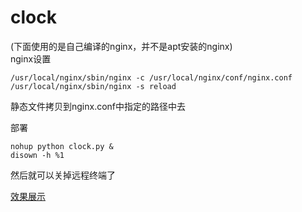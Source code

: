 # clock
(下面使用的是自己编译的nginx，并不是apt安装的nginx)<br>
nginx设置
````
/usr/local/nginx/sbin/nginx -c /usr/local/nginx/conf/nginx.conf
/usr/local/nginx/sbin/nginx -s reload
````


静态文件拷贝到nginx.conf中指定的路径中去


部署
````
nohup python clock.py &
disown -h %1
````
然后就可以关掉远程终端了

[效果展示](http://www.academics.work/clock)
